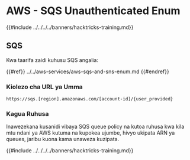 # AWS - SQS Unauthenticated Enum

{{#include ../../../../banners/hacktricks-training.md}}

## SQS

Kwa taarifa zaidi kuhusu SQS angalia:

{{#ref}}
../../aws-services/aws-sqs-and-sns-enum.md
{{#endref}}

### Kiolezo cha URL ya Umma
```
https://sqs.[region].amazonaws.com/[account-id]/{user_provided}
```
### Kagua Ruhusa

Inawezekana kusanidi vibaya SQS queue policy na kutoa ruhusa kwa kila mtu ndani ya AWS kutuma na kupokea ujumbe, hivyo ukipata ARN ya queues, jaribu kuona kama unaweza kuzipata.

{{#include ../../../../banners/hacktricks-training.md}}
